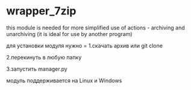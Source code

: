 # wrapper_7zip
this module is needed for more simplified use of actions - archiving and unarchiving (it is ideal for use by another program)

<p>для установки модуля нужно = 1.скачать архив или git clone</p>
<p>                             2.перекинуть в любую папку</p>
<p>                             3.запустить manager.py</p>


<p>

  модуль поддерживается на Linux и Windows
</p>
